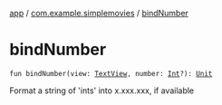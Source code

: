 [app](../index.md) / [com.example.simplemovies](index.md) / [bindNumber](./bind-number.md)

# bindNumber

`fun bindNumber(view: `[`TextView`](https://developer.android.com/reference/android/widget/TextView.html)`, number: `[`Int`](https://kotlinlang.org/api/latest/jvm/stdlib/kotlin/-int/index.html)`?): `[`Unit`](https://kotlinlang.org/api/latest/jvm/stdlib/kotlin/-unit/index.html)

Format a string of 'ints' into x.xxx.xxx, if available

